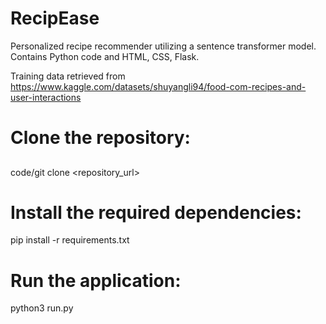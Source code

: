 # RecipEase

Personalized recipe recommender utilizing a sentence transformer model. Contains Python code and HTML, CSS, Flask.

Training data retrieved from https://www.kaggle.com/datasets/shuyangli94/food-com-recipes-and-user-interactions

# Clone the repository:

##
<tab><tab>code/git clone <repository_url>

# Install the required dependencies:

pip install -r requirements.txt

# Run the application:

python3 run.py
